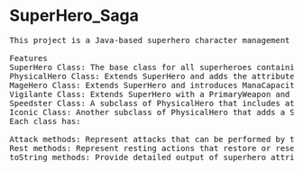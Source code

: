 # SuperHero_Saga
<pre>
This project is a Java-based superhero character management system that models different types of superheroes. Each superhero can have unique abilities, attributes, and behavior. The system allows the creation and management of various superhero types, including physical heroes, mage heroes, vigilantes, speedsters, and iconic superheroes.

Features
SuperHero Class: The base class for all superheroes containing common attributes such as Hero Name, Real Name, Occupation, Age, and ability to Fly.
PhysicalHero Class: Extends SuperHero and adds the attribute PhysicalStrength to represent physical abilities.
MageHero Class: Extends SuperHero and introduces ManaCapacity for magical abilities.
Vigilante Class: Extends SuperHero with a PrimaryWeapon and tracks the total count of available weapons.
Speedster Class: A subclass of PhysicalHero that includes attributes for TopSpeed and DailyCalories.
Iconic Class: Another subclass of PhysicalHero that adds a Speciality for unique abilities.
Each class has:

Attack methods: Represent attacks that can be performed by the superhero.
Rest methods: Represent resting actions that restore or reset various attributes.
toString methods: Provide detailed output of superhero attributes.
</pre>
